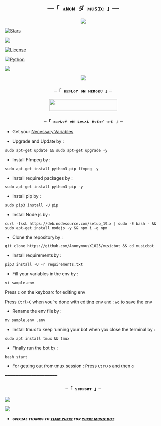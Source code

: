 <h2 align="center">

    ──「 ᴀɴᴏɴ ダ ᴍᴜsɪᴄ 」──

</h2>



<p align="center">

  <img src="https://telegra.ph/file/56d1760224589ee370186.jpg">

</p>



<p align="center">

<a href="https://github.com/AnonymousX1025/musicbot/stargazers"><img src="https://img.shields.io/github/stars/AnonymousX1025/musicbot?color=black&logo=github&logoColor=black&style=for-the-badge" alt="Stars" /></a>

<a href="https://github.com/AnonymousX1025/musicbot/network/members"> <img src="https://img.shields.io/github/forks/AnonymousX1025/musicbot?color=black&logo=github&logoColor=black&style=for-the-badge" /></a>

<a href="https://github.com/AnonymousX1025/musicbot/blob/master/LICENSE"> <img src="https://img.shields.io/badge/License-MIT-blueviolet?style=for-the-badge" alt="License" /> </a>

<a href="https://www.python.org/"> <img src="https://img.shields.io/badge/Written%20in-Python-orange?style=for-the-badge&logo=python" alt="Python" /> </a>

<a href="https://github.com/AnonymousX1025/musicbot/commits/AnonymousX1025"> <img src="https://img.shields.io/github/last-commit/AnonymousX1025/musicbot?color=blue&logo=github&logoColor=green&style=for-the-badge" /></a>

</p>



<p align="center">

  <img src="https://telegra.ph/file/36be820a8775f0bfc773e.jpg">

</p>



<h3 align="center">

    ─「 ᴅᴇᴩʟᴏʏ ᴏɴ ʜᴇʀᴏᴋᴜ 」─

</h3>



<p align="center"><a href="https://dashboard.heroku.com/new?template=https://github.com/AnonymousX1025/musicbot"> <img src="https://img.shields.io/badge/Deploy%20On%20Heroku-black?style=for-the-badge&logo=heroku" width="220" height="38.45"/></a></p>



<h3 align="center">

    ─「 ᴅᴇᴩʟᴏʏ ᴏɴ ʟᴏᴄᴀʟ ʜᴏsᴛ/ ᴠᴘs 」─

</h3>



- Get your [Necessary Variables](https://github.com/AnonymousX1025/musicbot/blob/master/sample.env)

- Upgrade and Update by :

`sudo apt-get update && sudo apt-get upgrade -y`

- Install Ffmpeg by :

`sudo apt-get install python3-pip ffmpeg -y`

- Install required packages by :

`sudo apt-get install python3-pip -y`

- Install pip by :

`sudo pip3 install -U pip`

- Install Node js by :

`curl -fssL https://deb.nodesource.com/setup_19.x | sudo -E bash - && sudo apt-get install nodejs -y && npm i -g npm`

- Clone the repository by :

`git clone https://github.com/AnonymousX1025/musicbot && cd musicbot`

- Install requirements by :

`pip3 install -U -r requirements.txt`

- Fill your variables in the env by :

`vi sample.env`<br>

Press `I` on the keyboard for editing env<br>

Press `Ctrl+C` when you're done with editing env and `:wq` to save the env<br>

- Rename the env file by :

`mv sample.env .env`

- Install tmux to keep running your bot when you close the terminal by :

`sudo apt install tmux && tmux`

- Finally run the bot by :

`bash start`

- For getting out from tmux session : Press `Ctrl+b` and then `d`<br>

━━━━━━━━━━━━━━━━━━━━



<h3 align="center">

    ─「 sᴜᴩᴩᴏʀᴛ 」─

</h3>



<p align="center">

<a href="https://telegram.me/DevilsHeavenMF"><img src="https://img.shields.io/badge/-Support%20Group-blue.svg?style=for-the-badge&logo=Telegram"></a>

</p>



<p align="center">

<a href="https://telegram.me/FallenAssociation"><img src="https://img.shields.io/badge/-Support%20Channel-blue.svg?style=for-the-badge&logo=Telegram"></a>

</p>



- <b> _sᴩᴇᴄɪᴀʟ ᴛʜᴀɴᴋs ᴛᴏ [ᴛᴇᴀᴍ ʏᴜᴋᴋɪ](https://github.com/TeamYukki) ғᴏʀ [ʏᴜᴋᴋɪ ᴍᴜsɪᴄ ʙᴏᴛ](https://github.com/TeamYukki/YukkiMusicBot)_ </b>


